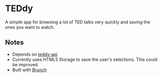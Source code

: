 # TEDdy #
A simple app for browsing a lot of TED talks very quickly and saving the ones you want to watch.

## Notes ##

* Depends on [teddy-api](http://github.com/lkosak/teddy-api)
* Currently uses HTML5 Storage to save the user's selections. This could be improved.
* Built with [Brunch](http://brunch.io)